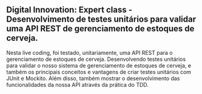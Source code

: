 <h2>Digital Innovation: Expert class - Desenvolvimento de testes unitários para validar uma API REST de gerenciamento de estoques de cerveja.</h2>

Nesta live coding, foi testado, unitariamente, uma API REST para o gerenciamento de estoques de cerveja. Desenvolvendo testes unitários para validar o nosso sistema de gerenciamento de estoques de cerveja, e também os principais conceitos e vantagens de criar testes unitários com JUnit e Mockito. Além disso, também mostrar o desenvolvimento das funcionalidades da nossa API através da prática do TDD.
